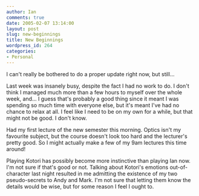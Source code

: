 ```yaml
---
author: Ian
comments: true
date: 2005-02-07 13:14:00
layout: post
slug: new-beginnings
title: New Beginnings
wordpress_id: 264
categories:
- Personal
---
```


I can't really be bothered to do a proper update right now, but still...  

Last week was insanely busy, despite the fact I had no work to do.  I don't think I managed much more than a few hours to myself over the whole week, and...  I guess that's probably a good thing since it meant I was spending so much time with everyone else, but it's meant I've had no chance to relax at all.  I feel like I need to be on my own for a while, but that might not be good.  I don't know.  

Had my first lecture of the new semester this morning.  Optics isn't my favourite subject, but the course doesn't look too hard and the lecturer's pretty good.  So I might actually make a few of my 9am lectures this time around!  

Playing Kotori has possibly become more instinctive than playing Ian now.  I'm not sure if that's good or not.  Talking about Kotori's emotions out-of-character last night resulted in me admitting the existence of my two pseudo-secrets to Andy and Mark.  I'm not sure that letting them know the details would be wise, but for some reason I feel I ought to.
